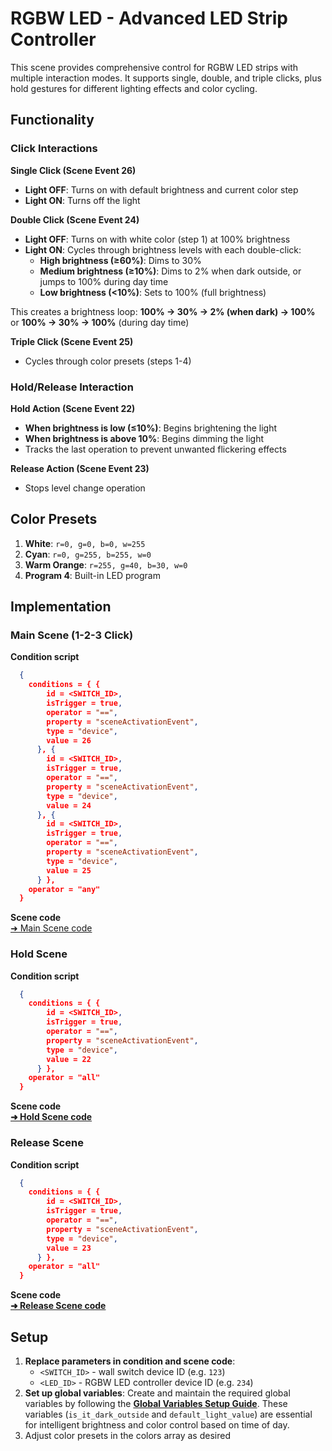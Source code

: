 # RGBW LED - Advanced LED Strip Controller

This scene provides comprehensive control for RGBW LED strips with multiple interaction modes. It supports single, double, and triple clicks, plus hold gestures for different lighting effects and color cycling.

## Functionality

### Click Interactions

**Single Click (Scene Event 26)**
- **Light OFF**: Turns on with default brightness and current color step
- **Light ON**: Turns off the light

**Double Click (Scene Event 24)**
- **Light OFF**: Turns on with white color (step 1) at 100% brightness
- **Light ON**: Cycles through brightness levels with each double-click:
  - **High brightness (≥60%)**: Dims to 30%
  - **Medium brightness (≥10%)**: Dims to 2% when dark outside, or jumps to 100% during day time
  - **Low brightness (<10%)**: Sets to 100% (full brightness)

This creates a brightness loop: **100% → 30% → 2% (when dark) → 100%** or **100% → 30% → 100%** (during day time)

**Triple Click (Scene Event 25)**
- Cycles through color presets (steps 1-4)

### Hold/Release Interaction

**Hold Action (Scene Event 22)**
- **When brightness is low (≤10%)**: Begins brightening the light
- **When brightness is above 10%**: Begins dimming the light
- Tracks the last operation to prevent unwanted flickering effects

**Release Action (Scene Event 23)** 
- Stops level change operation

## Color Presets

1. **White**: `r=0, g=0, b=0, w=255`
2. **Cyan**: `r=0, g=255, b=255, w=0`
3. **Warm Orange**: `r=255, g=40, b=30, w=0`
4. **Program 4**: Built-in LED program

## Implementation

### Main Scene (1-2-3 Click)
**Condition script**
```json
  {
    conditions = { {
        id = <SWITCH_ID>,
        isTrigger = true,
        operator = "==",
        property = "sceneActivationEvent",
        type = "device",
        value = 26
      }, {
        id = <SWITCH_ID>,
        isTrigger = true,
        operator = "==",
        property = "sceneActivationEvent",
        type = "device",
        value = 24
      }, {
        id = <SWITCH_ID>,
        isTrigger = true,
        operator = "==",
        property = "sceneActivationEvent",
        type = "device",
        value = 25
      } },
    operator = "any"
  }
```
**Scene code**  
[➜ Main Scene code](scene.lua)

### Hold Scene
**Condition script**
```json
  {
    conditions = { {
        id = <SWITCH_ID>,
        isTrigger = true,
        operator = "==",
        property = "sceneActivationEvent",
        type = "device",
        value = 22
      } },
    operator = "all"
  }
```
**Scene code**  
**[➜ Hold Scene code](hold.lua)**

### Release Scene
**Condition script**
```json
  {
    conditions = { {
        id = <SWITCH_ID>,
        isTrigger = true,
        operator = "==",
        property = "sceneActivationEvent",
        type = "device",
        value = 23
      } },
    operator = "all"
  }
```
**Scene code**  
**[➜ Release Scene code](release.lua)**

## Setup

1. **Replace parameters in condition and scene code**:
   - `<SWITCH_ID>` - wall switch device ID (e.g. `123`)
   - `<LED_ID>` - RGBW LED controller device ID (e.g. `234`)
2. **Set up global variables**: Create and maintain the required global variables by following the **[Global Variables Setup Guide](../GLOBAL_VARIABLES_SETUP.md)**. These variables (`is_it_dark_outside` and `default_light_value`) are essential for intelligent brightness and color control based on time of day.
3. Adjust color presets in the colors array as desired
